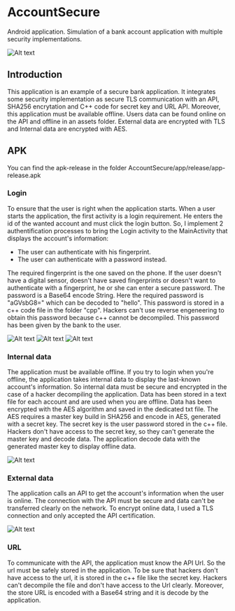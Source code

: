 # AccountSecure
Android application. Simulation of a bank account application with multiple security implementations.

![Alt text](https://github.com/Freshm4at/AccountSecure/blob/main/Screenshoots/login_page.jpg)

## Introduction
This application is an example of a secure bank application.  It integrates some security implementation as secure TLS communication with an API, SHA256 encrytation and C++ code for secret key and URL API. Moreover, this application must be available offline. Users data can be found online on the API and offline in an assets folder. External data are encrypted with TLS and Internal data are encrypted with AES.

## APK
You can find the apk-release in the folder AccountSecure/app/release/app-release.apk

### Login
To ensure that the user is right when the application starts. When a user starts the application, the first activity is a login requirement. He enters the id of the wanted account and must click the login button. So, I implement 2 authentification processes to bring the Login activity to the MainActivity that displays the account's information:

- The user can authenticate with his fingerprint.
- The user can authenticate with a password instead.

The required fingerprint is the one saved on the phone. If the user doesn't have a digital sensor, doesn't have saved fingerprints or doesn't want to authenticate with a fingerprint, he or she can enter a secure password. The password is a Base64 encode String. Here the required password is "aGVsbG8=" which can be decoded to "hello". This password is stored in a c++ code file in the folder "cpp". Hackers can't use reverse engeneering to obtain this password because c++ cannot be decompiled.
This password has been given by the bank to the user.

![Alt text](https://github.com/Freshm4at/AccountSecure/blob/main/Screenshoots/fingerprint.jpg)
![Alt text](https://github.com/Freshm4at/AccountSecure/blob/main/Screenshoots/invalid%20fingerprint.jpg)
![Alt text](https://github.com/Freshm4at/AccountSecure/blob/main/Screenshoots/Wrong%20password.jpg)

### Internal data

The application must be available offline. If you try to login when you're offline, the application takes internal data to display the last-known account's information. So internal data must be secure and encrypted in the case of a hacker decompiling the application. Data has been stored in a text file for each account and are used when you are offline.
Data has been encrypted with the AES algorithm and saved in the dedicated txt file. The AES requires a master key build in SHA256 and encode in AES, generated with a secret key. The secret key is the user password stored in the c++ file. Hackers don't have access to the secret key, so they can't generate the master key and decode data.
The application decode data with the generated master key to display offline data.

![Alt text](https://github.com/Freshm4at/AccountSecure/blob/main/Screenshoots/Offline%20information.jpg)

### External data

The application calls an API to get the account's information when the user is online. The connection with the API must be secure and data can't be transferred clearly on the network. To encrypt online data, I used a TLS connection and only accepted the API certification.

![Alt text](https://github.com/Freshm4at/AccountSecure/blob/main/Screenshoots/Online%20information.jpg)

### URL

To communicate with the API, the application must know the API Url. So the url must be safely stored in the application. To be sure that hackers don't have access to the url, it is stored in the c++ file like the secret key. Hackers can't decompile the file and don't have access to the Url clearly. Moreover, the store URL is encoded with a Base64 string and it is decode by the application.
